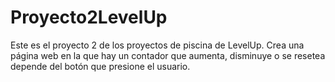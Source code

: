 # Proyecto2LevelUp
Este es el proyecto 2 de los proyectos de piscina de LevelUp. Crea una página web en la que hay un contador que aumenta, disminuye o se resetea depende del botón que presione el usuario.
